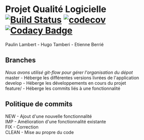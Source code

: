 # Projet Qualité Logicielle [![Build Status](https://travis-ci.com/EtienneBrx/qualite-log-API.svg?branch=master)](https://travis-ci.com/EtienneBrx/qualite-log-API)  [![codecov](https://codecov.io/gh/EtienneBrx/qualite-log-API/branch/master/graph/badge.svg)](https://codecov.io/gh/EtienneBrx/qualite-log-API) [![Codacy Badge](https://api.codacy.com/project/badge/Grade/01ae9d84d14a425ab233fea2e06135e2)](https://www.codacy.com/manual/EtienneBrx/qualite-log-API?utm_source=github.com&amp;utm_medium=referral&amp;utm_content=EtienneBrx/qualite-log-API&amp;utm_campaign=Badge_Grade)
Paulin Lambert - Hugo Tamberi - Etienne Berrié

## Branches
*Nous avons utilisé git-flow pour gérer l'organisation du dépot*  
master - Héberge les différentes versions livrées de l'application  
develop - Héberge les développements en cours du projet  
feature/<nom-de-feature> - Héberge les commits liés à une fonctionnalité  

## Politique de commits
NEW - Ajout d'une nouvelle fonctionnalité  
IMP - Amélioration d'une fonctionnalité existante  
FIX - Correction  
CLEAN - Mise au propre du code  
